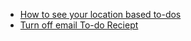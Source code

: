 ---
---

- [How to see your location based to-dos](location-based-reminders)
- [Turn off email To-do Reciept](turn-off-todo-receipts)
